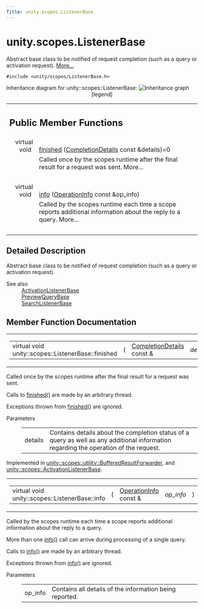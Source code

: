```yaml
---
Title: unity.scopes.ListenerBase
---
```


# unity.scopes.ListenerBase

<p>Abstract base class to be notified of request completion (such as a query or activation request).  
<a href="#details">More...</a></p>
<p><code>#include &lt;unity/scopes/ListenerBase.h&gt;</code></p>
Inheritance diagram for unity::scopes::ListenerBase:
<img src="https://developer.ubuntu.com/static/devportal_uploaded/3385adf8-c761-4c0a-b9c6-daed8c2aeb23-../unity.scopes.ListenerBase/classunity_1_1scopes_1_1_listener_base__inherit__graph.png" border="0" usemap="#unity_1_1scopes_1_1_listener_base_inherit__map" alt="Inheritance graph"/>
<map name="unity_1_1scopes_1_1_listener_base_inherit__map" id="unity_1_1scopes_1_1_listener_base_inherit__map">
<area shape="rect" id="node2" href="https://developer.ubuntu.com../classunity_1_1scopes_1_1_activation_listener_base.html" title="Base class to receive a response to a result activation request. " alt="" coords="283,5,459,47"/><area shape="rect" id="node3" href="https://developer.ubuntu.com../classunity_1_1scopes_1_1_preview_listener_base.html" title="Abstract base class for a scope to respond to preview requests. " alt="" coords="249,71,493,98"/><area shape="rect" id="node4" href="https://developer.ubuntu.com../classunity_1_1scopes_1_1_search_listener_base.html" title="Abstract base interface for a client to receive the results of a query. " alt="" coords="251,122,492,149"/><area shape="rect" id="node5" href="https://developer.ubuntu.com../classunity_1_1scopes_1_1utility_1_1_buffered_result_forwarder.html" title="Base class for a client to receive and buffer the results of a query until another BufferedResultForw..." alt="" coords="541,115,727,156"/></map>
<center><span class="legend">[legend]</span></center>
<table class="memberdecls">
<tr class="heading"><td colspan="2"><h2 class="groupheader">
Public Member Functions</h2></td></tr>
<tr class="memitem:afb44937749b61c9e3ebfa20ec6e4634b"><td class="memItemLeft" align="right" valign="top">virtual void&#160;</td><td class="memItemRight" valign="bottom"><a class="el" href="#afb44937749b61c9e3ebfa20ec6e4634b">finished</a> (<a class="el" href="unity.scopes.CompletionDetails.md">CompletionDetails</a> const &amp;details)=0</td></tr>
<tr class="memdesc:afb44937749b61c9e3ebfa20ec6e4634b"><td class="mdescLeft">&#160;</td><td class="mdescRight">Called once by the scopes runtime after the final result for a request was sent.  More...<br /></td></tr>
<tr class="separator:afb44937749b61c9e3ebfa20ec6e4634b"><td class="memSeparator" colspan="2">&#160;</td></tr>
<tr class="memitem:a3b38fa642754142f40968f3ff8d1bdc8"><td class="memItemLeft" align="right" valign="top">virtual void&#160;</td><td class="memItemRight" valign="bottom"><a class="el" href="#a3b38fa642754142f40968f3ff8d1bdc8">info</a> (<a class="el" href="unity.scopes.OperationInfo.md">OperationInfo</a> const &amp;op_info)</td></tr>
<tr class="memdesc:a3b38fa642754142f40968f3ff8d1bdc8"><td class="mdescLeft">&#160;</td><td class="mdescRight">Called by the scopes runtime each time a scope reports additional information about the reply to a query.  More...<br /></td></tr>
<tr class="separator:a3b38fa642754142f40968f3ff8d1bdc8"><td class="memSeparator" colspan="2">&#160;</td></tr>
</table>
<a name="details" id="details"></a><h2 class="groupheader">Detailed Description</h2>
<p>Abstract base class to be notified of request completion (such as a query or activation request). </p>
<dl class="section see"><dt>See also</dt><dd><a class="el" href="unity.scopes.ActivationListenerBase.md" title="Base class to receive a response to a result activation request. ">ActivationListenerBase</a> </dd>
<dd>
<a class="el" href="unity.scopes.PreviewQueryBase.md" title="Abstract base class to represent a particular preview. ">PreviewQueryBase</a> </dd>
<dd>
<a class="el" href="unity.scopes.SearchListenerBase.md" title="Abstract base interface for a client to receive the results of a query. ">SearchListenerBase</a> </dd></dl>
<h2 class="groupheader">Member Function Documentation</h2>
<table class="mlabels">
<tr>
<td class="mlabels-left">
<table class="memname">
<tr>
<td class="memname">virtual void unity::scopes::ListenerBase::finished </td>
<td>(</td>
<td class="paramtype"><a class="el" href="unity.scopes.CompletionDetails.md">CompletionDetails</a> const &amp;&#160;</td>
<td class="paramname"><em>details</em></td><td>)</td>
<td></td>
</tr>
</table>
</td>
<td class="mlabels-right">
<span class="mlabels"><span class="mlabel">pure virtual</span></span>  </td>
</tr>
</table>
<p>Called once by the scopes runtime after the final result for a request was sent. </p>
<p>Calls to <a class="el" href="#afb44937749b61c9e3ebfa20ec6e4634b" title="Called once by the scopes runtime after the final result for a request was sent. ">finished()</a> are made by an arbitrary thread.</p>
<p>Exceptions thrown from <a class="el" href="#afb44937749b61c9e3ebfa20ec6e4634b" title="Called once by the scopes runtime after the final result for a request was sent. ">finished()</a> are ignored. </p><dl class="params"><dt>Parameters</dt><dd>
<table class="params">
<tr><td class="paramname">details</td><td>Contains details about the completion status of a query as well as any additional information regarding the operation of the request. </td></tr>
</table>
</dd>
</dl>
<p>Implemented in <a class="el" href="unity.scopes.utility.BufferedResultForwarder.md#a9bd57e76c08a01560a700d665cc40e96">unity::scopes::utility::BufferedResultForwarder</a>, and <a class="el" href="unity.scopes.ActivationListenerBase.md#a89f1e3697d62b098c73704368d3bc4c8">unity::scopes::ActivationListenerBase</a>.</p>
<table class="mlabels">
<tr>
<td class="mlabels-left">
<table class="memname">
<tr>
<td class="memname">virtual void unity::scopes::ListenerBase::info </td>
<td>(</td>
<td class="paramtype"><a class="el" href="unity.scopes.OperationInfo.md">OperationInfo</a> const &amp;&#160;</td>
<td class="paramname"><em>op_info</em></td><td>)</td>
<td></td>
</tr>
</table>
</td>
<td class="mlabels-right">
<span class="mlabels"><span class="mlabel">virtual</span></span>  </td>
</tr>
</table>
<p>Called by the scopes runtime each time a scope reports additional information about the reply to a query. </p>
<p>More than one <a class="el" href="#a3b38fa642754142f40968f3ff8d1bdc8" title="Called by the scopes runtime each time a scope reports additional information about the reply to a qu...">info()</a> call can arrive during processing of a single query.</p>
<p>Calls to <a class="el" href="#a3b38fa642754142f40968f3ff8d1bdc8" title="Called by the scopes runtime each time a scope reports additional information about the reply to a qu...">info()</a> are made by an arbitrary thread.</p>
<p>Exceptions thrown from <a class="el" href="#a3b38fa642754142f40968f3ff8d1bdc8" title="Called by the scopes runtime each time a scope reports additional information about the reply to a qu...">info()</a> are ignored. </p><dl class="params"><dt>Parameters</dt><dd>
<table class="params">
<tr><td class="paramname">op_info</td><td>Contains all details of the information being reported. </td></tr>
</table>
</dd>
</dl>
